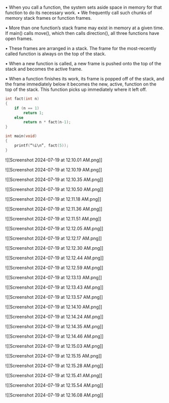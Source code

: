 
• When you call a function, the system sets aside space in memory for that function to do its necessary work. 
	• We frequently call such chunks of memory stack frames or function frames. 
	
• More than one function’s stack frame may exist in memory at a given time. If main() calls move(), which then calls direction(), all three functions have open frames. 

• These frames are arranged in a stack. The frame for the most-recently called function is always on the top of the stack. 

• When a new function is called, a new frame is pushed onto the top of the stack and becomes the active frame. 

• When a function finishes its work, its frame is popped off of the stack, and the frame immediately below it becomes the new, active, function on the top of the stack. This function picks up immediately where it left off.

```c
int fact(int n) 
{ 
	if (n == 1) 
		return 1; 
	else 
		return n * fact(n-1); 
} 

int main(void) 
{ 
	printf(“%i\n”, fact(5)); 
}
```

![[Screenshot 2024-07-19 at 12.10.01 AM.png]]

![[Screenshot 2024-07-19 at 12.10.19 AM.png]]

![[Screenshot 2024-07-19 at 12.10.35 AM.png]]

![[Screenshot 2024-07-19 at 12.10.50 AM.png]]

![[Screenshot 2024-07-19 at 12.11.18 AM.png]]

![[Screenshot 2024-07-19 at 12.11.36 AM.png]]

![[Screenshot 2024-07-19 at 12.11.51 AM.png]]

![[Screenshot 2024-07-19 at 12.12.05 AM.png]]

![[Screenshot 2024-07-19 at 12.12.17 AM.png]]

![[Screenshot 2024-07-19 at 12.12.30 AM.png]]

![[Screenshot 2024-07-19 at 12.12.44 AM.png]]

![[Screenshot 2024-07-19 at 12.12.59 AM.png]]

![[Screenshot 2024-07-19 at 12.13.13 AM.png]]

![[Screenshot 2024-07-19 at 12.13.43 AM.png]]

![[Screenshot 2024-07-19 at 12.13.57 AM.png]]

![[Screenshot 2024-07-19 at 12.14.10 AM.png]]

![[Screenshot 2024-07-19 at 12.14.24 AM.png]]

![[Screenshot 2024-07-19 at 12.14.35 AM.png]]

![[Screenshot 2024-07-19 at 12.14.46 AM.png]]

![[Screenshot 2024-07-19 at 12.15.03 AM.png]]

![[Screenshot 2024-07-19 at 12.15.15 AM.png]]

![[Screenshot 2024-07-19 at 12.15.28 AM.png]]

![[Screenshot 2024-07-19 at 12.15.41 AM.png]]

![[Screenshot 2024-07-19 at 12.15.54 AM.png]]

![[Screenshot 2024-07-19 at 12.16.08 AM.png]]